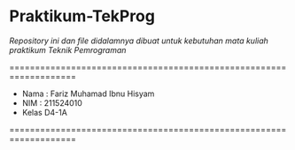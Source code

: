 # Praktikum-TekProg


*Repository ini dan file didalamnya dibuat untuk kebutuhan mata kuliah praktikum _Teknik Pemrograman_*

===================================================================

- Nama  : Fariz Muhamad Ibnu Hisyam
- NIM   : 211524010
- Kelas D4-1A

===================================================================
